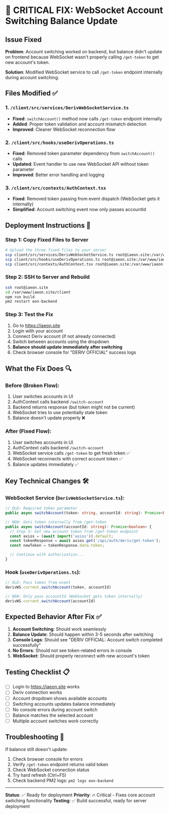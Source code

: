 # 🔧 CRITICAL FIX: WebSocket Account Switching Balance Update

## Issue Fixed
**Problem**: Account switching worked on backend, but balance didn't update on frontend because WebSocket wasn't properly calling `/get-token` to get new account's token.

**Solution**: Modified WebSocket service to call `/get-token` endpoint internally during account switching.

## Files Modified ✅

### 1. `/client/src/services/DerivWebSocketService.ts`
- **Fixed**: `switchAccount()` method now calls `/get-token` endpoint internally
- **Added**: Proper token validation and account mismatch detection
- **Improved**: Cleaner WebSocket reconnection flow

### 2. `/client/src/hooks/useDerivOperations.ts`
- **Fixed**: Removed token parameter dependency from `switchAccount()` calls
- **Updated**: Event handler to use new WebSocket API without token parameter
- **Improved**: Better error handling and logging

### 3. `/client/src/contexts/AuthContext.tsx`
- **Fixed**: Removed token passing from event dispatch (WebSocket gets it internally)
- **Simplified**: Account switching event now only passes accountId

## Deployment Instructions 🚀

### Step 1: Copy Fixed Files to Server
```bash
# Upload the three fixed files to your server
scp client/src/services/DerivWebSocketService.ts root@iaeon.site:/var/www/iaeon.site/client/src/services/
scp client/src/hooks/useDerivOperations.ts root@iaeon.site:/var/www/iaeon.site/client/src/hooks/
scp client/src/contexts/AuthContext.tsx root@iaeon.site:/var/www/iaeon.site/client/src/contexts/
```

### Step 2: SSH to Server and Rebuild
```bash
ssh root@iaeon.site
cd /var/www/iaeon.site/client
npm run build
pm2 restart eon-backend
```

### Step 3: Test the Fix
1. Go to https://iaeon.site
2. Login with your account
3. Connect Deriv account (if not already connected)
4. Switch between accounts using the dropdown
5. **Balance should update immediately after switching**
6. Check browser console for "DERIV OFFICIAL" success logs

## What the Fix Does 🔍

### Before (Broken Flow):
1. User switches accounts in UI
2. AuthContext calls backend `/switch-account`
3. Backend returns response (but token might not be current)
4. WebSocket tries to use potentially stale token
5. Balance doesn't update properly ❌

### After (Fixed Flow):
1. User switches accounts in UI
2. AuthContext calls backend `/switch-account`
3. WebSocket service calls `/get-token` to get fresh token ✅
4. WebSocket reconnects with correct account token ✅
5. Balance updates immediately ✅

## Key Technical Changes 🛠️

### WebSocket Service (`DerivWebSocketService.ts`):
```typescript
// OLD: Required token parameter
public async switchAccount(token: string, accountId: string): Promise<boolean>

// NEW: Gets token internally from /get-token
public async switchAccount(accountId: string): Promise<boolean> {
  // Step 3: Get new account token from /get-token endpoint
  const axios = (await import('axios')).default;
  const tokenResponse = await axios.get('/api/auth/deriv/get-token');
  const newToken = tokenResponse.data.token;

  // Continue with authorization...
}
```

### Hook (`useDerivOperations.ts`):
```typescript
// OLD: Pass token from event
derivWS.current.switchAccount(token, accountId)

// NEW: Only pass accountId (WebSocket gets token internally)
derivWS.current.switchAccount(accountId)
```

## Expected Behavior After Fix ✅

1. **Account Switching**: Should work seamlessly
2. **Balance Update**: Should happen within 3-5 seconds after switching
3. **Console Logs**: Should see "DERIV OFFICIAL: Account switch completed successfully"
4. **No Errors**: Should not see token-related errors in console
5. **WebSocket**: Should properly reconnect with new account's token

## Testing Checklist 📋

- [ ] Login to https://iaeon.site works
- [ ] Deriv connection works
- [ ] Account dropdown shows available accounts
- [ ] Switching accounts updates balance immediately
- [ ] No console errors during account switch
- [ ] Balance matches the selected account
- [ ] Multiple account switches work correctly

## Troubleshooting 🔧

If balance still doesn't update:
1. Check browser console for errors
2. Verify `/get-token` endpoint returns valid token
3. Check WebSocket connection status
4. Try hard refresh (Ctrl+F5)
5. Check backend PM2 logs: `pm2 logs eon-backend`

---
**Status**: ✅ Ready for deployment
**Priority**: 🔥 Critical - Fixes core account switching functionality
**Testing**: ✅ Build successful, ready for server deployment